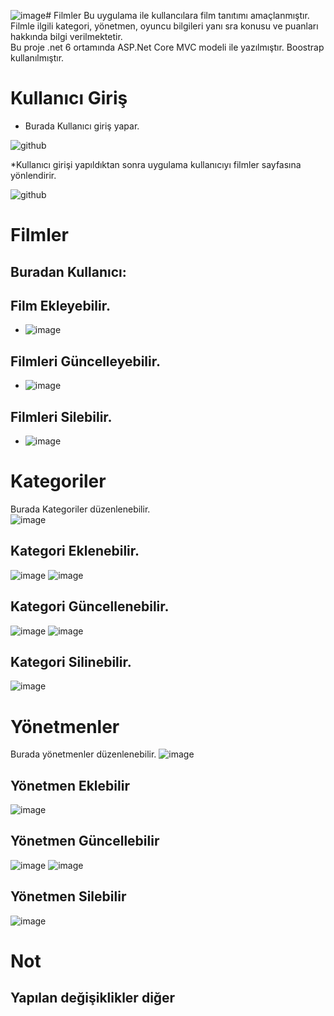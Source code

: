 ![image](https://github.com/Ozibrahim/Filmler/assets/86164668/1f3301c1-21cb-4b49-a718-165816e9c8f5)# Filmler
Bu uygulama ile kullancılara film tanıtımı amaçlanmıştır. Filmle ilgili kategori, yönetmen, oyuncu bilgileri yanı sra konusu ve puanları hakkında bilgi verilmektetir.<br />
Bu proje .net 6 ortamında ASP.Net Core MVC modeli ile yazılmıştır.
Boostrap kullanılmıştır.
# Kullanıcı Giriş
* Burada Kullanıcı giriş yapar.<br />

![github](KullaniciGiris.PNG)

*Kullanıcı girişi yapıldıktan sonra uygulama kullanıcıyı filmler sayfasına yönlendirir.


![github](FilmlerSayfası.PNG)<br />

# Filmler 
## Buradan Kullanıcı:
## Film Ekleyebilir.
* ![image](FilmEkle.PNG)

## Filmleri Güncelleyebilir.
* ![image](FilmGuncelle.PNG)

## Filmleri Silebilir.<br />
* ![image](FilmSil.PNG)

# Kategoriler
Burada Kategoriler düzenlenebilir.<br />
![image](KategoriListele.PNG)
## Kategori Eklenebilir.
![image](KategoriEkle.PNG)
![image](KategoriEkle1.PNG)
## Kategori Güncellenebilir.
![image](KategoriGuncelle.PNG)
![image](KategoriSil.PNG)
## Kategori Silinebilir.
![image](KategoriSil1.PNG)
# Yönetmenler
Burada yönetmenler düzenlenebilir.
![image](YönetmenListele.PNG)
## Yönetmen Eklebilir
![image](YönetmenEkle.PNG)
## Yönetmen Güncellebilir
![image](YönetmenGuncelle.PNG)
![image](YönetmenSil.PNG)
## Yönetmen Silebilir
![image](YönetmenSil1.PNG)
# Not
## Yapılan değişiklikler diğer 


